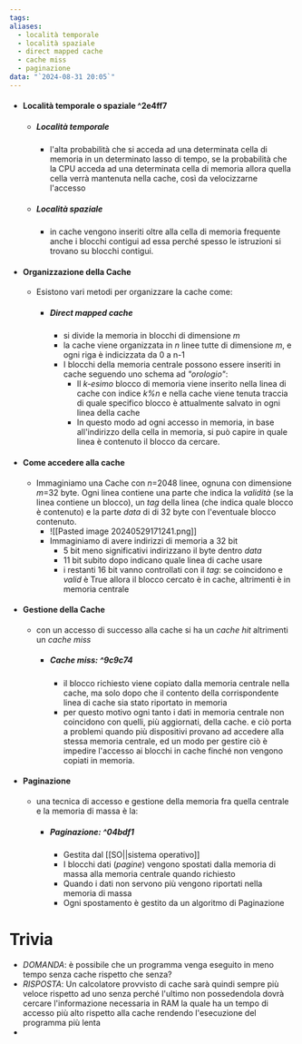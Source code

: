 ```yaml
---
tags: 
aliases:
  - località temporale
  - località spaziale
  - direct mapped cache
  - cache miss
  - paginazione
data: "`2024-08-31 20:05`"
---
```

- #### Località temporale o spaziale ^2e4ff7
	- ##### Località temporale 
		- l'alta probabilità che si acceda ad una determinata cella di memoria in un determinato lasso di tempo, se la probabilità che la CPU acceda ad una determinata cella di memoria allora quella cella verrà mantenuta nella cache, così da velocizzarne l'accesso
	- ##### Località spaziale
		- in cache vengono inseriti oltre alla cella di memoria frequente anche i blocchi contigui ad essa perché spesso le istruzioni si trovano su blocchi contigui.
- #### Organizzazione della Cache
	- Esistono vari metodi per organizzare la cache come:
		- ##### Direct mapped cache 
			- si divide la memoria in blocchi di dimensione _m_
			- la cache viene organizzata in _n_ linee tutte di dimensione _m_, e ogni riga è indicizzata da 0 a n-1
			- I blocchi della memoria centrale possono essere inseriti in cache seguendo uno schema ad _"orologio"_:
				- Il _k-esimo_ blocco di memoria viene inserito nella linea di cache con indice _k%n_ e nella cache viene tenuta traccia di quale specifico blocco è attualmente salvato in ogni linea della cache
				- In questo modo ad ogni accesso in memoria, in base all'indirizzo della cella in memoria, si può capire in quale linea è contenuto il blocco da cercare.
- #### Come accedere alla cache
	- Immaginiamo una Cache con _n_=2048 linee, ognuna con dimensione _m_=32 byte. Ogni linea contiene una parte che indica la _validità_ (se la linea contiene un blocco), un _tag_ della linea (che indica quale blocco è contenuto) e la parte _data_ di di 32 byte con l'eventuale blocco contenuto.
		- ![[Pasted image 20240529171241.png]]
		- Immaginiamo di avere indirizzi di memoria a 32 bit 
			- 5 bit meno significativi indirizzano il byte dentro _data_
			- 11 bit subito dopo indicano quale linea di cache usare
			- i restanti 16 bit vanno controllati con il _tag_: se coincidono e _valid_ è True allora il blocco cercato è in cache, altrimenti è in memoria centrale 
- #### Gestione della Cache
	- con un accesso di successo alla cache si ha un _cache hit_ altrimenti un _cache miss_ 
		- ##### Cache miss: ^9c9c74
			- il blocco richiesto viene copiato dalla memoria centrale nella cache, ma solo dopo che il contento della corrispondente linea di cache sia stato riportato in memoria
			- per questo motivo ogni tanto i dati in memoria centrale non coincidono con quelli, più aggiornati, della cache. e ciò porta a problemi quando più dispositivi provano ad accedere alla stessa memoria centrale, ed un modo per gestire ciò è impedire l'accesso ai blocchi in cache finché non vengono copiati in memoria. 
- #### Paginazione
	- una tecnica di accesso e gestione della memoria fra quella centrale e la memoria di massa è la:
		- ##### Paginazione: ^04bdf1
			- Gestita dal [[SO||sistema operativo]] 
			- I blocchi dati (_pagine_) vengono spostati dalla memoria di massa alla memoria centrale quando richiesto
			- Quando i dati non servono più vengono riportati nella memoria di massa
			- Ogni spostamento è gestito da un algoritmo di Paginazione

# Trivia
- _DOMANDA_: è possibile che un programma venga eseguito in meno tempo senza cache rispetto che senza?
- _RISPOSTA_: Un calcolatore provvisto di cache sarà quindi sempre più veloce rispetto ad uno senza perché l'ultimo non possedendola dovrà cercare l'informazione necessaria in RAM la quale ha un tempo di accesso più alto rispetto alla cache rendendo l'esecuzione del programma più lenta
-  
